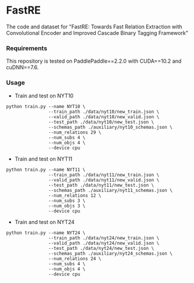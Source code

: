 # FastRE
The code and dataset for "FastRE: Towards Fast Relation Extraction with Convolutional Encoder and Improved Cascade Binary Tagging Framework"

### Requirements
This repository is tested on PaddlePaddle==2.2.0 with CUDA==10.2 and cuDNN==7.6.

### Usage
- Train and test on NYT10
```
python train.py --name NYT10 \
                --train_path ./data/nyt10/new_train.json \
                --valid_path ./data/nyt10/new_valid.json \
                --test_path ./data/nyt10/new_test.json \
                --schemas_path ./auxiliary/nyt10_schemas.json \
                --num_relations 29 \
                --num_subs 4 \
                --num_objs 4 \
                --device cpu
```

- Train and test on NYT11
```
python train.py --name NYT11 \
                --train_path ./data/nyt11/new_train.json \
                --valid_path ./data/nyt11/new_valid.json \
                --test_path ./data/nyt11/new_test.json \
                --schemas_path ./auxiliary/nyt11_schemas.json \
                --num_relations 12 \
                --num_subs 3 \
                --num_objs 3 \
                --device cpu
```
- Train and test on NYT24
```
python train.py --name NYT24 \
                --train_path ./data/nyt24/new_train.json \
                --valid_path ./data/nyt24/new_valid.json \
                --test_path ./data/nyt24/new_test.json \
                --schemas_path ./auxiliary/nyt24_schemas.json \
                --num_relations 24 \
                --num_subs 4 \
                --num_objs 4 \
                --device cpu
```
